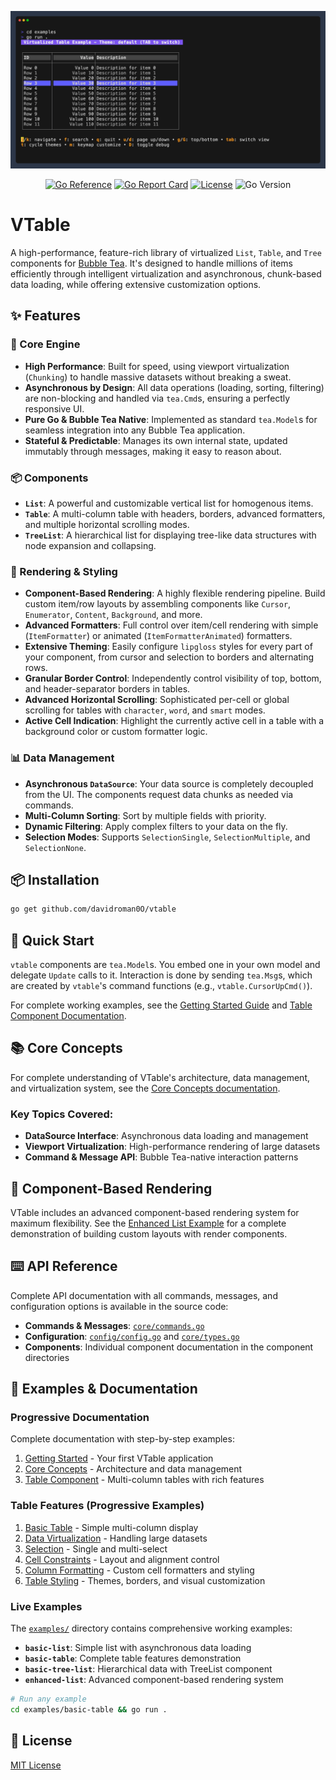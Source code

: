 <p align="center">
  <img src="./demo.gif?raw=true" alt="VTable Demo" width="800">
</p>

<p align="center">
  <a href="https://pkg.go.dev/github.com/davidroman0O/vtable"><img src="https://pkg.go.dev/badge/github.com/davidroman0O/vtable.svg" alt="Go Reference"></a>
  <a href="https://goreportcard.com/report/github.com/davidroman0O/vtable"><img src="https://goreportcard.com/badge/github.com/davidroman0O/vtable" alt="Go Report Card"></a>
  <a href="https://github.com/davidroman0O/vtable/blob/main/LICENSE"><img src="https://img.shields.io/github/license/davidroman0O/vtable" alt="License"></a>
  <img src="https://img.shields.io/badge/go-%3E%3D1.18-blue" alt="Go Version">
</p>

# VTable

A high-performance, feature-rich library of virtualized `List`, `Table`, and `Tree` components for [Bubble Tea](https://github.com/charmbracelet/bubbletea). It's designed to handle millions of items efficiently through intelligent virtualization and asynchronous, chunk-based data loading, while offering extensive customization options.

## ✨ Features

### 🚀 Core Engine
- **High Performance**: Built for speed, using viewport virtualization (`Chunking`) to handle massive datasets without breaking a sweat.
- **Asynchronous by Design**: All data operations (loading, sorting, filtering) are non-blocking and handled via `tea.Cmd`s, ensuring a perfectly responsive UI.
- **Pure Go & Bubble Tea Native**: Implemented as standard `tea.Model`s for seamless integration into any Bubble Tea application.
- **Stateful & Predictable**: Manages its own internal state, updated immutably through messages, making it easy to reason about.

### 📦 Components
- **`List`**: A powerful and customizable vertical list for homogenous items.
- **`Table`**: A multi-column table with headers, borders, advanced formatters, and multiple horizontal scrolling modes.
- **`TreeList`**: A hierarchical list for displaying tree-like data structures with node expansion and collapsing.

### 🎨 Rendering & Styling
- **Component-Based Rendering**: A highly flexible rendering pipeline. Build custom item/row layouts by assembling components like `Cursor`, `Enumerator`, `Content`, `Background`, and more.
- **Advanced Formatters**: Full control over item/cell rendering with simple (`ItemFormatter`) or animated (`ItemFormatterAnimated`) formatters.
- **Extensive Theming**: Easily configure `lipgloss` styles for every part of your component, from cursor and selection to borders and alternating rows.
- **Granular Border Control**: Independently control visibility of top, bottom, and header-separator borders in tables.
- **Advanced Horizontal Scrolling**: Sophisticated per-cell or global scrolling for tables with `character`, `word`, and `smart` modes.
- **Active Cell Indication**: Highlight the currently active cell in a table with a background color or custom formatter logic.

### 📊 Data Management
- **Asynchronous `DataSource`**: Your data source is completely decoupled from the UI. The components request data chunks as needed via commands.
- **Multi-Column Sorting**: Sort by multiple fields with priority.
- **Dynamic Filtering**: Apply complex filters to your data on the fly.
- **Selection Modes**: Supports `SelectionSingle`, `SelectionMultiple`, and `SelectionNone`.

## 📦 Installation

```bash
go get github.com/davidroman0O/vtable
```

## 🚀 Quick Start

`vtable` components are `tea.Model`s. You embed one in your own model and delegate `Update` calls to it. Interaction is done by sending `tea.Msg`s, which are created by `vtable`'s command functions (e.g., `vtable.CursorUpCmd()`).

For complete working examples, see the [Getting Started Guide](docs/01-getting-started/) and [Table Component Documentation](docs/05-table-component/).

## 📚 Core Concepts

For complete understanding of VTable's architecture, data management, and virtualization system, see the [Core Concepts documentation](docs/02-core-concepts/).

### Key Topics Covered:
- **DataSource Interface**: Asynchronous data loading and management
- **Viewport Virtualization**: High-performance rendering of large datasets  
- **Command & Message API**: Bubble Tea-native interaction patterns

## 🎨 Component-Based Rendering

VTable includes an advanced component-based rendering system for maximum flexibility. See the [Enhanced List Example](examples/enhanced-list/) for a complete demonstration of building custom layouts with render components.

## ⌨️ API Reference

Complete API documentation with all commands, messages, and configuration options is available in the source code:

- **Commands & Messages**: [`core/commands.go`](core/commands.go)
- **Configuration**: [`config/config.go`](config/config.go) and [`core/types.go`](core/types.go)
- **Components**: Individual component documentation in the component directories

## 📁 Examples & Documentation

### Progressive Documentation
Complete documentation with step-by-step examples:

1. [Getting Started](docs/01-getting-started/) - Your first VTable application
2. [Core Concepts](docs/02-core-concepts/) - Architecture and data management
3. [Table Component](docs/05-table-component/) - Multi-column tables with rich features

### Table Features (Progressive Examples)
1. [Basic Table](docs/05-table-component/01-basic-table.md) - Simple multi-column display
2. [Data Virtualization](docs/05-table-component/02-data-virtualization.md) - Handling large datasets
3. [Selection](docs/05-table-component/03-selection-table.md) - Single and multi-select
4. [Cell Constraints](docs/05-table-component/04-cell-constraints.md) - Layout and alignment control
5. [Column Formatting](docs/05-table-component/05-column-formatting.md) - Custom cell formatters and styling
6. [Table Styling](docs/05-table-component/06-table-styling.md) - Themes, borders, and visual customization

### Live Examples
The [`examples/`](examples/) directory contains comprehensive working examples:

- **`basic-list`**: Simple list with asynchronous data loading
- **`basic-table`**: Complete table features demonstration  
- **`basic-tree-list`**: Hierarchical data with TreeList component
- **`enhanced-list`**: Advanced component-based rendering system

```bash
# Run any example
cd examples/basic-table && go run .
```

## 📄 License

[MIT License](LICENSE)
